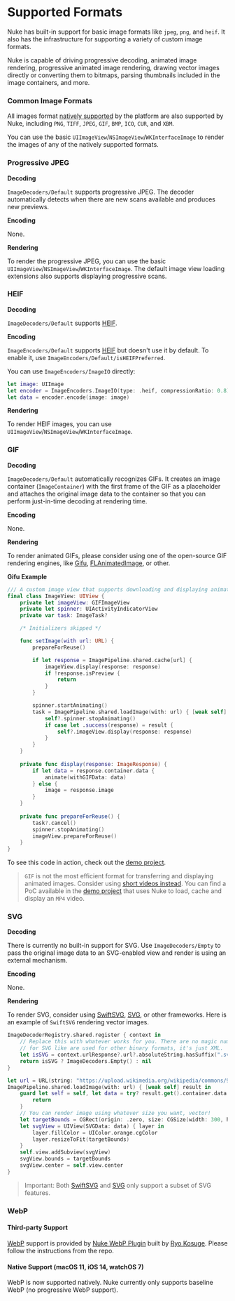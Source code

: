 # Supported Formats

Nuke has built-in support for basic image formats like `jpeg`, `png`, and `heif`. It also has the infrastructure for supporting a variety of custom image formats.

Nuke is capable of driving progressive decoding, animated image rendering, progressive animated image rendering, drawing vector images directly or converting them to bitmaps, parsing thumbnails included in the image containers, and more.

### Common Image Formats

All images format [natively supported](https://developer.apple.com/library/archive/documentation/2DDrawing/Conceptual/DrawingPrintingiOS/LoadingImages/LoadingImages.html#//apple_ref/doc/uid/TP40010156-CH17-SW7) by the platform are also supported by Nuke, including `PNG`, `TIFF`, `JPEG`, `GIF`, `BMP`, `ICO`, `CUR`, and `XBM`.

You can use the basic `UIImageView`/`NSImageView`/`WKInterfaceImage` to render the images of any of the natively supported formats.

### Progressive JPEG

**Decoding**

``ImageDecoders/Default`` supports progressive JPEG. The decoder automatically detects when there are new scans available and produces new previews.

**Encoding**

None.

**Rendering**

To render the progressive JPEG, you can use the basic `UIImageView`/`NSImageView`/`WKInterfaceImage`. The default image view loading extensions also supports displaying progressive scans. 



### HEIF

**Decoding**

``ImageDecoders/Default`` supports [HEIF](https://en.wikipedia.org/wiki/High_Efficiency_Image_File_Format).

**Encoding**

``ImageEncoders/Default`` supports [HEIF](https://en.wikipedia.org/wiki/High_Efficiency_Image_File_Format) but doesn't use it by default. To enable it, use ``ImageEncoders/Default/isHEIFPreferred``.

You can use ``ImageEncoders/ImageIO`` directly:

```swift
let image: UIImage
let encoder = ImageEncoders.ImageIO(type: .heif, compressionRatio: 0.8)
let data = encoder.encode(image: image)
```

**Rendering**

To render HEIF images, you can use `UIImageView`/`NSImageView`/`WKInterfaceImage`.

### GIF

**Decoding**

``ImageDecoders/Default`` automatically recognizes GIFs. It creates an image container (``ImageContainer``) with the first frame of the GIF as a placeholder and attaches the original image data to the container so that you can perform just-in-time decoding at rendering time.

**Encoding**

None.

**Rendering**

To render animated GIFs, please consider using one of the open-source GIF rendering engines, like [Gifu](https://github.com/kaishin/Gifu), [FLAnimatedImage](https://github.com/Flipboard/FLAnimatedImage), or other.

**Gifu Example**

```swift
/// A custom image view that supports downloading and displaying animated images.
final class ImageView: UIView {
    private let imageView: GIFImageView
    private let spinner: UIActivityIndicatorView
    private var task: ImageTask?

    /* Initializers skipped */

    func setImage(with url: URL) {
        prepareForReuse()

        if let response = ImagePipeline.shared.cache[url] {
            imageView.display(response: response)
            if !response.isPreview {
                return 
            }
        }

        spinner.startAnimating()
        task = ImagePipeline.shared.loadImage(with: url) { [weak self] result in
            self?.spinner.stopAnimating()
            if case let .success(response) = result {
                self?.imageView.display(response: response)
            }
        }
    }
    
    private func display(response: ImageResponse) {
        if let data = response.container.data {
            animate(withGIFData: data)
        } else {
            image = response.image
        }
    }
    
    private func prepareForReuse() {
        task?.cancel()
        spinner.stopAnimating()
        imageView.prepareForReuse()
    }
}
```

To see this code in action, check out the [demo project](https://github.com/kean/NukeDemo).

> `GIF` is not the most efficient format for transferring and displaying animated images. Consider using [short videos instead](https://developers.google.com/web/fundamentals/performance/optimizing-content-efficiency/replace-animated-gifs-with-video/). You can find a PoC available in the [demo project](https://github.com/kean/NukeDemo) that uses Nuke to load, cache and display an `MP4` video.


### SVG

**Decoding**

There is currently no built-in support for SVG. Use ``ImageDecoders/Empty`` to pass the original image data to an SVG-enabled view and render is using an external mechanism.

**Encoding**

None.

**Rendering**

To render SVG, consider using [SwiftSVG](https://github.com/mchoe/SwiftSVG), [SVG](https://github.com/SVGKit/SVGKit), or other frameworks. Here is an example of `SwiftSVG` rendering vector images.

```swift
ImageDecoderRegistry.shared.register { context in
    // Replace this with whatever works for you. There are no magic numbers
    // for SVG like are used for other binary formats, it's just XML.
    let isSVG = context.urlResponse?.url?.absoluteString.hasSuffix(".svg") ?? false
    return isSVG ? ImageDecoders.Empty() : nil
}

let url = URL(string: "https://upload.wikimedia.org/wikipedia/commons/9/9d/Swift_logo.svg")
ImagePipeline.shared.loadImage(with: url) { [weak self] result in
    guard let self = self, let data = try? result.get().container.data else {
        return
    }
    // You can render image using whatever size you want, vector!
    let targetBounds = CGRect(origin: .zero, size: CGSize(width: 300, height: 300))
    let svgView = UIView(SVGData: data) { layer in
        layer.fillColor = UIColor.orange.cgColor
        layer.resizeToFit(targetBounds)
    }
    self.view.addSubview(svgView)
    svgView.bounds = targetBounds
    svgView.center = self.view.center
}
```

> Important: Both [SwiftSVG](https://github.com/mchoe/SwiftSVG) and [SVG](https://github.com/SVGKit/SVGKit) only support a subset of SVG features.

### WebP

#### Third-party Support

[WebP](https://developers.google.com/speed/webp) support is provided by [Nuke WebP Plugin](https://github.com/ryokosuge/Nuke-WebP-Plugin) built by [Ryo Kosuge](https://github.com/ryokosuge). Please follow the instructions from the repo.

#### Native Support (macOS 11, iOS 14, watchOS 7)

WebP is now supported natively. Nuke currently only supports baseline WebP (no progressive WebP support).
